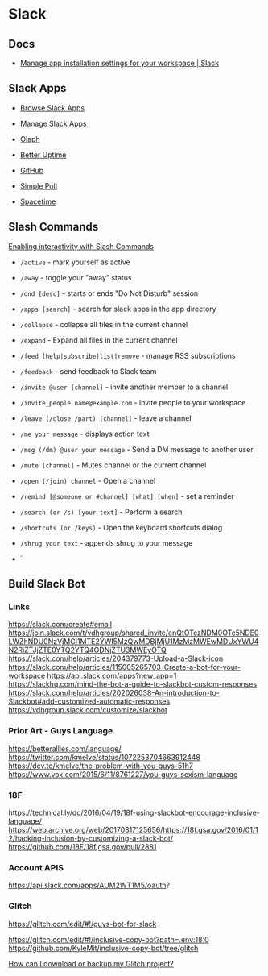 # Slack

## Docs


* [Manage app installation settings for your workspace | Slack](https://app.slack.com/help/articles/222386767-Manage-app-installation-settings-for-your-workspace)


## Slack Apps

* [Browse Slack Apps](https://btvdev.slack.com/apps)
* [Manage Slack Apps](https://btvdev.slack.com/apps/manage)


* [Olaph](https://olaph.io/)
* [Better Uptime](https://betteruptime.com/slack-integration)
* [GitHub](https://slack.github.com/)
* [Simple Poll](https://simplepoll.rocks/)
* [Spacetime](https://spacetime.am/)


## Slash Commands

[Enabling interactivity with Slash Commands](https://api.slack.com/interactivity/slash-commands)

* `/active` - mark yourself as active
* `/away` - toggle your "away" status
* `/dnd [desc]` - starts or ends "Do Not Disturb" session

* `/apps [search]` - search for slack apps in the app directory

* `/collapse` - collapse all files in the current channel
* `/expand` - Expand all files in the current channel

* `/feed [help|subscribe|list|remove` - manage RSS subscriptions
* `/feedback` - send feedback to Slack team

* `/invite @user [channel]` - invite another member to a channel
* `/invite_people name@example.com` - invite people to your workspace

* `/leave (/close /part) [channel]` - leave a channel
* `/me your message` - displays action text
* `/msg (/dm) @user your message` - Send a DM message to another user

* `/mute [channel]` - Mutes channel or the current channel
* `/open (/join) channel` - Open a channel

* `/remind [@someone or #channel] [what] [when]` - set a reminder
* `/search (or /s) [your text]` - Perform a search
* `/shortcuts (or /keys)` - Open the keyboard shortcuts dialog

* `/shrug your text` - appends shrug to your message
* `







## Build Slack Bot


### Links

https://slack.com/create#email
https://join.slack.com/t/vdhgroup/shared_invite/enQtOTczNDM0OTc5NDE0LWZhNDU0NzVjMGI1MTE2YWI5MzQwMDBjMjU1MzMzMWEwMDUxYWU4N2RiZTJjZTE0YTQ2YTQ4ODNjZTU3MWEyOTQ
https://slack.com/help/articles/204379773-Upload-a-Slack-icon
https://slack.com/help/articles/115005265703-Create-a-bot-for-your-workspace
https://api.slack.com/apps?new_app=1
https://slackhq.com/mind-the-bot-a-guide-to-slackbot-custom-responses
https://slack.com/help/articles/202026038-An-introduction-to-Slackbot#add-customized-automatic-responses
https://vdhgroup.slack.com/customize/slackbot


### Prior Art - Guys Language

https://betterallies.com/language/
https://twitter.com/kmelve/status/1072253704663912448
https://dev.to/kmelve/the-problem-with-you-guys-51h7
https://www.vox.com/2015/6/11/8761227/you-guys-sexism-language

### 18F

https://technical.ly/dc/2016/04/19/18f-using-slackbot-encourage-inclusive-language/
https://web.archive.org/web/20170317125656/https://18f.gsa.gov/2016/01/12/hacking-inclusion-by-customizing-a-slack-bot/
https://github.com/18F/18f.gsa.gov/pull/2881


### Account APIS

https://api.slack.com/apps/AUM2WT1M5/oauth?

### Glitch

https://glitch.com/edit/#!/guys-bot-for-slack

https://glitch.com/edit/#!/inclusive-copy-bot?path=.env:18:0
https://github.com/KyleMit/inclusive-copy-bot/tree/glitch

[How can I download or backup my Glitch project?](https://glitch.com/help/how-can-i-download-backup-my-glitch-project/)

